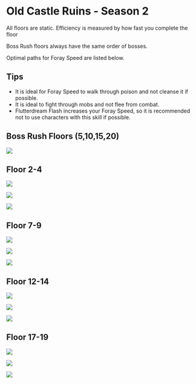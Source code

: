# Old Castle Ruins - Season 2

All floors are static. Efficiency is measured by how fast you complete the floor

Boss Rush floors always have the same order of bosses.

Optimal paths for Foray Speed are listed below.

## Tips

- It is ideal for Foray Speed to walk through poison and not cleanse it if possible.
- It is ideal to fight through mobs and not flee from combat.
- Flutterdream Flash increases your Foray Speed, so it is recommended not to use characters with this skill if possible.

## Boss Rush Floors (5,10,15,20)

![](img/boss-rush.png)

## Floor 2-4
![](img/floor2.png)

![](img/floor3.png)

![](img/floor4.png)

## Floor 7-9
![](img/floor7.png)

![](img/floor8.png)

![](img/floor9-1.png)

## Floor 12-14
![](img/floor12.png)

![](img/floor13.png)

![](img/floor14.png)

## Floor 17-19

![](img/floor17-1.png)

![](img/floor18.png)

![](img/floor19-1.png)
